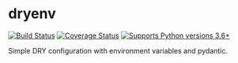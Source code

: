 # dryenv

[![Build Status](https://travis-ci.org/alexmojaki/dryenv.svg?branch=master)](https://travis-ci.org/alexmojaki/dryenv) [![Coverage Status](https://coveralls.io/repos/github/alexmojaki/dryenv/badge.svg?branch=master)](https://coveralls.io/github/alexmojaki/dryenv?branch=master) [![Supports Python versions 3.6+](https://img.shields.io/pypi/pyversions/dryenv.svg)](https://pypi.python.org/pypi/dryenv)

Simple DRY configuration with environment variables and pydantic.

